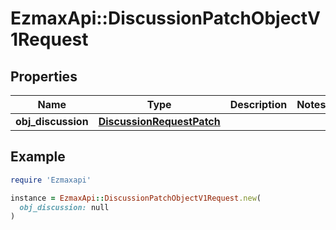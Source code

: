 # EzmaxApi::DiscussionPatchObjectV1Request

## Properties

| Name | Type | Description | Notes |
| ---- | ---- | ----------- | ----- |
| **obj_discussion** | [**DiscussionRequestPatch**](DiscussionRequestPatch.md) |  |  |

## Example

```ruby
require 'Ezmaxapi'

instance = EzmaxApi::DiscussionPatchObjectV1Request.new(
  obj_discussion: null
)
```

